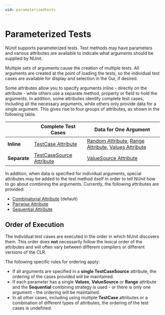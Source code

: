 ```yaml
---
uid: parameterizedtests
---
```


# Parameterized Tests

NUnit supports parameterized tests. Test methods
may have parameters and various attributes are available
to indicate what arguments should be supplied by NUnit.

Multiple sets of arguments cause the creation of multiple
tests. All arguments are created at the point of loading the
tests, so the individual test cases are available for
display and selection in the Gui, if desired.

Some attributes allow you to specify arguments inline - directly on
the attribute - while others use a separate method, property or field
to hold the arguments. In addition, some attributes identify complete test cases,
including all the necessary arguments, while others only provide data
for a single argument. This gives rise to four groups of attributes,
as shown in the following table.

|              | Complete Test Cases          | Data for One Argument |
|--------------|------------------------------|-----------------------|
| **Inline**   | [TestCase Attribute](xref:testcaseattribute)       | [Random Attribute](xref:testcaseattribute), [Range Attribute](xref:rangeattribute), [Values Attribute](xref:valuesattribute) |
| **Separate** | [TestCaseSource Attribute](xref:testcasesourceattribute) | [ValueSource Attribute](xref:valuesource) |

In addition, when data is specified for individual arguments, special attributes
may be added to the test method itself in order to tell NUnit how
to go about combining the arguments. Currently, the following attributes
are provided:

* [Combinatorial Attribute](xref:combinatorialattribute) (default)
* [Pairwise Attribute](xref:pairwiseattribute)
* [Sequential Attribute](xref:sequentialattribute)

## Order of Execution

The individual test cases are executed in the order in which NUnit discovers them.
This order does **not** necessarily follow the lexical order of the attributes
and will often vary between different compilers or different versions of the CLR.

The following specific rules for ordering apply:

* If all arguments are specified in a **single TestCaseSource** attribute, the ordering of the cases provided will be maintained.
* If each parameter has a single **Values**, **ValueSource** or **Range** attribute and the **Sequential** combining strategy is used - or there is only one argument - the ordering will be maintained.
* In all other cases, including using multiple **TestCase** attributes or a combination of different types of attributes, the ordering of the test cases is undefined.
